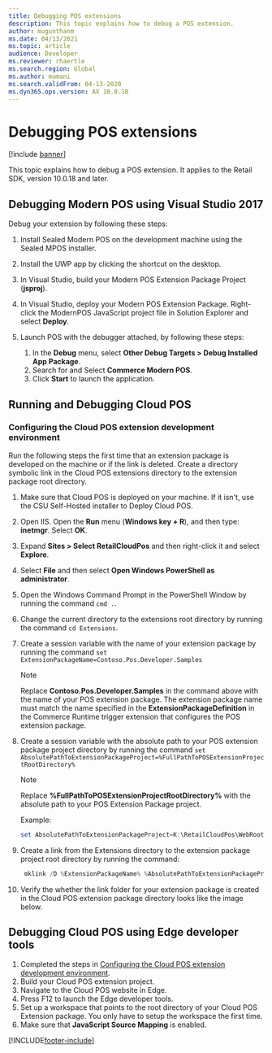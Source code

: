 ```yaml
---
title: Debugging POS extensions
description: This topic explains how to debug a POS extension.
author: mugunthanm
ms.date: 04/13/2021
ms.topic: article
audience: Developer
ms.reviewer: rhaertle
ms.search.region: Global
ms.author: mumani
ms.search.validFrom: 04-13-2020
ms.dyn365.ops.version: AX 10.0.18
---
```


# Debugging POS extensions

[!include [banner](../../includes/banner.md)]

This topic explains how to debug a POS extension. It applies to the Retail SDK, version 10.0.18 and later.

## Debugging Modern POS using Visual Studio 2017

Debug your extension by following these steps:

1. Install Sealed Modern POS on the development machine using the Sealed MPOS installer.
2. Install the UWP app by clicking the shortcut on the desktop.
3. In Visual Studio, build your Modern POS Extension Package Project (**jsproj**).
4. In Visual Studio, deploy your Modern POS Extension Package. Right-click the ModernPOS JavaScript project file in Solution Explorer and select **Deploy**.
5. Launch POS with the debugger attached, by following these steps:

    1. In the **Debug** menu, select **Other Debug Targets &gt; Debug Installed App Package**.
    2. Search for and Select **Commerce Modern POS**.
    3. Click **Start** to launch the application.

## Running and Debugging Cloud POS

### <a name="configure-cloud-pos"></a>Configuring the Cloud POS extension development environment

Run the following steps the first time that an extension package is developed on the machine or if the link is deleted. Create a directory symbolic link in the Cloud POS extensions directory to the extension package root directory.

1. Make sure that Cloud POS is deployed on your machine. If it isn't, use the CSU Self-Hosted installer to Deploy Cloud POS.
2. Open IIS. Open the **Run** menu (**Windows key + R**), and then type: **inetmgr**. Select **OK**.
3. Expand **Sites &gt; Select RetailCloudPos** and then right-click it and select **Explore**.
4. Select **File** and then select **Open Windows PowerShell as administrator**.
5. Open the Windows Command Prompt in the PowerShell Window by running the command `cmd .`.
6. Change the current directory to the extensions root directory by running the command `cd Extensions`.
7. Create a session variable with the name of your extension package by running the command `set ExtensionPackageName=Contoso.Pos.Developer.Samples`

    > [!NOTE]
    > Replace **Contoso.Pos.Developer.Samples** in the command above with the name of your POS extension package. The extension package name must match the name specified in the **ExtensionPackageDefinition** in the Commerce Runtime trigger extension that configures the POS extension package.

8. Create a session variable with the absolute path to your POS extension package project directory by running the command `set AbsolutePathToExtensionPackageProject=%FullPathToPOSExtensionProjectRootDirectory%`

    > [!NOTE]
    > Replace **%FullPathToPOSExtensionProjectRootDirectory%** with the absolute path to your POS Extension Package project.

    Example:

    ```powershell
    set AbsolutePathToExtensionPackageProject=K:\RetailCloudPos\WebRoot\Extensions\ Contoso.Pos.Developer.Samples
    ```

9. Create a link from the Extensions directory to the extension package project root directory by running the command:

    ```powershell
     mklink /D %ExtensionPackageName% %AbsolutePathToExtensionPackageProject%
    ```

10. Verify the whether the link folder for your extension package is created in the Cloud POS extension package directory looks like the image below.

## Debugging Cloud POS using Edge developer tools

1. Completed the steps in [Configuring the Cloud POS extension development environment](#configure-cloud-pos).
2. Build your Cloud POS extension project.
3. Navigate to the Cloud POS website in Edge.
4. Press F12 to launch the Edge developer tools.
5. Set up a workspace that points to the root directory of your Cloud POS Extension package. You only have to setup the workspace the first time.
6. Make sure that **JavaScript Source Mapping** is enabled.

[!INCLUDE[footer-include](../../../includes/footer-banner.md)]
